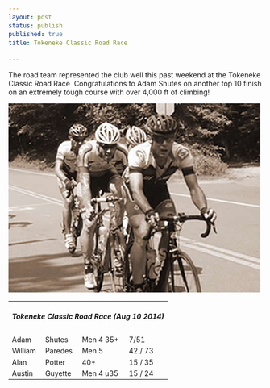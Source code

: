 ```yaml
---
layout: post
status: publish
published: true
title: Tokeneke Classic Road Race

---
```

<p>The road team represented the club well this past weekend at the Tokeneke Classic Road Race  Congratulations to Adam Shutes on another top 10 finish on an extremely tough course with over 4,000 ft of climbing!</p>



<a href="/images/uploads/2014/08/token.jpg"><img class="alignnone size-full wp-image-588" alt="token" src="/images/uploads/2014/08/token.jpg" width="500" height="375" /></a>

<table class="datatable1" width="100%">

<tbody>

<tr>

<td class="headerrow3" colspan="5">

<h5>Tokeneke Classic Road Race (Aug 10 2014)</h5>

</td>

</tr>

<tr class="datarow1">

<td>Adam</td>

<td>Shutes</td>

<td>Men 4 35+</td>

<td width="70px">7/51</td>

</tr>

<tr class="datarow2">

<td>William</td>

<td>Paredes</td>

<td>Men 5</td>

<td width="70px">42 / 73</td>

</tr>

<tr class="datarow1">

<td>Alan</td>

<td>Potter</td>

<td>40+</td>

<td width="70px">15 / 35</td>

</tr>

<tr class="datarow1">

<td>Austin</td>

<td>Guyette</td>

<td>Men 4 u35</td>

<td width="70px">15 / 24</td>

</tr>

</tbody>

</table>